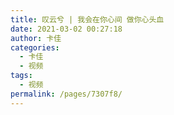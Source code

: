 ```yaml
---
title: 叹云兮 | 我会在你心间 做你心头血
date: 2021-03-02 00:27:18
author: 卡佳
categories: 
  - 卡佳
  - 视频
tags: 
  - 视频
permalink: /pages/7307f8/
---
```


<iframeComp ihtml="https://player.bilibili.com/player.html?aid=374453793&cid=304875401&page=1&danmaku=1&high_quality=1"></iframeComp>

<!-- more -->
